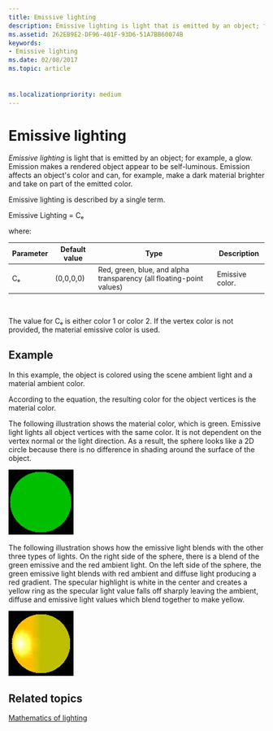 ```yaml
---
title: Emissive lighting
description: Emissive lighting is light that is emitted by an object; for example, a glow.
ms.assetid: 262EB9E2-DF96-401F-93D6-51A7BB60074B
keywords:
- Emissive lighting
ms.date: 02/08/2017
ms.topic: article


ms.localizationpriority: medium
---
```

# Emissive lighting


*Emissive lighting* is light that is emitted by an object; for example, a glow. Emission makes a rendered object appear to be self-luminous. Emission affects an object's color and can, for example, make a dark material brighter and take on part of the emitted color.

Emissive lighting is described by a single term.

Emissive Lighting = Cₑ

where:

| Parameter | Default value | Type                                                                 | Description     |
|-----------|---------------|----------------------------------------------------------------------|-----------------|
| Cₑ        | (0,0,0,0)     | Red, green, blue, and alpha transparency (all floating-point values) | Emissive color. |

 

The value for Cₑ is either color 1 or color 2. If the vertex color is not provided, the material emissive color is used.

## <span id="Example"></span><span id="example"></span><span id="EXAMPLE"></span>Example


In this example, the object is colored using the scene ambient light and a material ambient color.

According to the equation, the resulting color for the object vertices is the material color.

The following illustration shows the material color, which is green. Emissive light lights all object vertices with the same color. It is not dependent on the vertex normal or the light direction. As a result, the sphere looks like a 2D circle because there is no difference in shading around the surface of the object.

![illustration of a green sphere](images/lighte.jpg)

The following illustration shows how the emissive light blends with the other three types of lights. On the right side of the sphere, there is a blend of the green emissive and the red ambient light. On the left side of the sphere, the green emissive light blends with red ambient and diffuse light producing a red gradient. The specular highlight is white in the center and creates a yellow ring as the specular light value falls off sharply leaving the ambient, diffuse and emissive light values which blend together to make yellow.

![illustration of a green sphere with emissive light](images/lightadse.jpg)

## <span id="related-topics"></span>Related topics


[Mathematics of lighting](mathematics-of-lighting.md)

 

 




